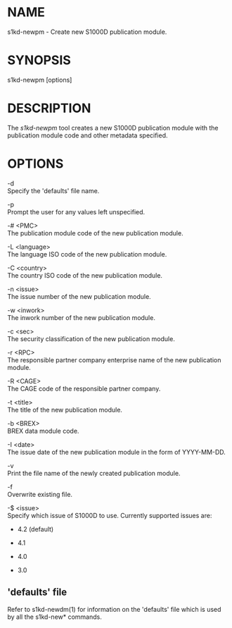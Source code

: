 NAME
====

s1kd-newpm - Create new S1000D publication module.

SYNOPSIS
========

s1kd-newpm \[options\]

DESCRIPTION
===========

The *s1kd-newpm* tool creates a new S1000D publication module with the publication module code and other metadata specified.

OPTIONS
=======

-d  
Specify the 'defaults' file name.

-p  
Prompt the user for any values left unspecified.

-\# &lt;PMC&gt;  
The publication module code of the new publication module.

-L &lt;language&gt;  
The language ISO code of the new publication module.

-C &lt;country&gt;  
The country ISO code of the new publication module.

-n &lt;issue&gt;  
The issue number of the new publication module.

-w &lt;inwork&gt;  
The inwork number of the new publication module.

-c &lt;sec&gt;  
The security classification of the new publication module.

-r &lt;RPC&gt;  
The responsible partner company enterprise name of the new publication module.

-R &lt;CAGE&gt;  
The CAGE code of the responsible partner company.

-t &lt;title&gt;  
The title of the new publication module.

-b &lt;BREX&gt;  
BREX data module code.

-I &lt;date&gt;  
The issue date of the new publication module in the form of YYYY-MM-DD.

-v  
Print the file name of the newly created publication module.

-f  
Overwrite existing file.

-$ &lt;issue&gt;  
Specify which issue of S1000D to use. Currently supported issues are:

-   4.2 (default)

-   4.1

-   4.0

-   3.0

'defaults' file
---------------

Refer to s1kd-newdm(1) for information on the 'defaults' file which is used by all the s1kd-new\* commands.

